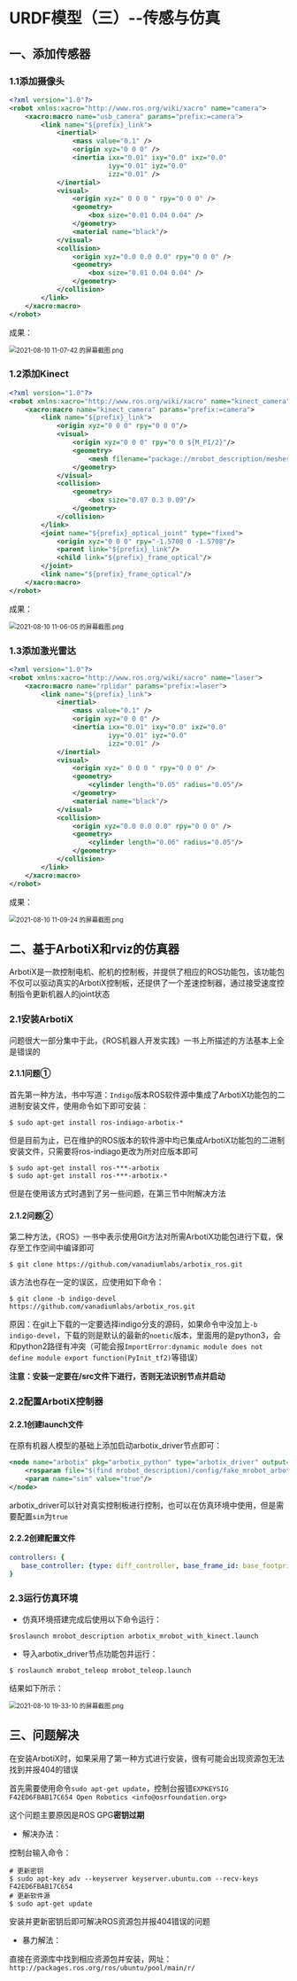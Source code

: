 # URDF模型（三）--传感与仿真

## 一、添加传感器

### 1.1添加摄像头

```xml
<?xml version="1.0"?>
<robot xmlns:xacro="http://www.ros.org/wiki/xacro" name="camera">
    <xacro:macro name="usb_camera" params="prefix:=camera">
        <link name="${prefix}_link">
            <inertial>
                <mass value="0.1" />
                <origin xyz="0 0 0" />
                <inertia ixx="0.01" ixy="0.0" ixz="0.0"
                         iyy="0.01" iyz="0.0"
                         izz="0.01" />
            </inertial>
            <visual>
                <origin xyz=" 0 0 0 " rpy="0 0 0" />
                <geometry>
                    <box size="0.01 0.04 0.04" />
                </geometry>
                <material name="black"/>
            </visual>
            <collision>
                <origin xyz="0.0 0.0 0.0" rpy="0 0 0" />
                <geometry>
                    <box size="0.01 0.04 0.04" />
                </geometry>
            </collision>
        </link>
    </xacro:macro>
</robot>
```

成果：

<img src="https://i.loli.net/2021/08/10/ZR2s7nqtL19uQYb.png" alt="2021-08-10 11-07-42 的屏幕截图.png" style="zoom:80%;" />

### 1.2添加Kinect

```xml
<?xml version="1.0"?>
<robot xmlns:xacro="http://www.ros.org/wiki/xacro" name="kinect_camera">
    <xacro:macro name="kinect_camera" params="prefix:=camera">
        <link name="${prefix}_link">
            <origin xyz="0 0 0" rpy="0 0 0"/>
            <visual>
                <origin xyz="0 0 0" rpy="0 0 ${M_PI/2}"/>
                <geometry>
                    <mesh filename="package://mrobot_description/meshes/kinect.dae" />
                </geometry>
            </visual>
            <collision>
                <geometry>
                    <box size="0.07 0.3 0.09"/>
                </geometry>
            </collision>
        </link>
        <joint name="${prefix}_optical_joint" type="fixed">
            <origin xyz="0 0 0" rpy="-1.5708 0 -1.5708"/>
            <parent link="${prefix}_link"/>
            <child link="${prefix}_frame_optical"/>
        </joint>
        <link name="${prefix}_frame_optical"/>
    </xacro:macro>
</robot>
```

成果：

<img src="https://i.loli.net/2021/08/10/PGfFUmuZ9bolWJA.png" alt="2021-08-10 11-06-05 的屏幕截图.png" style="zoom:80%;" />

### 1.3添加激光雷达

```xml
<?xml version="1.0"?>
<robot xmlns:xacro="http://www.ros.org/wiki/xacro" name="laser">
	<xacro:macro name="rplidar" params="prefix:=laser">
		<link name="${prefix}_link">
			<inertial>
				<mass value="0.1" />
				<origin xyz="0 0 0" />
				<inertia ixx="0.01" ixy="0.0" ixz="0.0"
						 iyy="0.01" iyz="0.0"
						 izz="0.01" />
			</inertial>
			<visual>
				<origin xyz=" 0 0 0 " rpy="0 0 0" />
				<geometry>
					<cylinder length="0.05" radius="0.05"/>
				</geometry>
				<material name="black"/>
			</visual>
			<collision>
				<origin xyz="0.0 0.0 0.0" rpy="0 0 0" />
				<geometry>
					<cylinder length="0.06" radius="0.05"/>
				</geometry>
			</collision>
		</link>
	</xacro:macro>
</robot>
```

成果：

<img src="https://i.loli.net/2021/08/10/Oxw7K2PcnpLr3ag.png" alt="2021-08-10 11-09-24 的屏幕截图.png" style="zoom:80%;" />

## 二、基于ArbotiX和rviz的仿真器

ArbotiX是一款控制电机、舵机的控制板，并提供了相应的ROS功能包，该功能包不仅可以驱动真实的ArbotiX控制板，还提供了一个差速控制器，通过接受速度控制指令更新机器人的joint状态

### 2.1安装ArbotiX

问题很大一部分集中于此，《ROS机器人开发实践》一书上所描述的方法基本上全是错误的

#### 2.1.1问题①

首先第一种方法，书中写道：`Indigo`版本ROS软件源中集成了ArbotiX功能包的二进制安装文件，使用命令如下即可安装：

```shell
$ sudo apt-get install ros-indiago-arbotix-*
```

但是目前为止，已在维护的ROS版本的软件源中均已集成ArbotiX功能包的二进制安装文件，只需要将ros-indiago更改为所对应版本即可

```shell
$ sudo apt-get install ros-***-arbotix
$ sudo apt-get install ros-***-arbotix-*
```

但是在使用该方式时遇到了另一些问题，在第三节中附解决方法

#### 2.1.2问题②

第二种方法，《ROS》一书中表示使用Git方法对所需ArbotiX功能包进行下载，保存至工作空间中编译即可

```shell
$ git clone https://github.com/vanadiumlabs/arbotix_ros.git
```

该方法也存在一定的误区，应使用如下命令：

```shell
$ git clone -b indigo-devel https://github.com/vanadiumlabs/arbotix_ros.git
```

原因：在git上下载的一定要选择indigo分支的源码，如果命令中没加上`-b indigo-devel`，下载的则是默认的最新的`noetic`版本，里面用的是python3，会和python2路径有冲突（可能会报`ImportError:dynamic module does not define module export function(PyInit_tf2)`等错误）

**注意：安装一定要在/src文件下进行，否则无法识别节点并启动**

### 2.2配置ArbotiX控制器

#### 2.2.1创建launch文件

在原有机器人模型的基础上添加启动arbotix_driver节点即可：

```xml
<node name="arbotix" pkg="arbotix_python" type="arbotix_driver" output="screen">
    <rosparam file="$(find mrobot_description)/config/fake_mrobot_arbotix.yaml" command="load" />
    <param name="sim" value="true"/>
</node>
```

arbotix_driver可以针对真实控制板进行控制，也可以在仿真环境中使用，但是需要配置`sim`为`true`

#### 2.2.2创建配置文件

```yaml
controllers: {
   base_controller: {type: diff_controller, base_frame_id: base_footprint, base_width: 0.26, ticks_meter: 4100, Kp: 12, Kd: 12, Ki: 0, Ko: 50, accel_limit: 1.0 }
}
```

### 2.3运行仿真环境

- 仿真环境搭建完成后使用以下命令运行：

```shell
$roslaunch mrobot_description arbotix_mrobot_with_kinect.launch
```

- 导入arbotix_driver节点功能包并运行：

```shell
$ roslaunch mrobot_teleop mrobot_teleop.launch
```

结果如下所示：

<img src="https://i.loli.net/2021/08/10/SflwH7pOoBUXtGu.png" alt="2021-08-10 19-33-10 的屏幕截图.png" style="zoom:80%;" />

## 三、问题解决

在安装ArbotiX时，如果采用了第一种方式进行安装，很有可能会出现资源包无法找到并报404的错误

首先需要使用命令`sudo apt-get update`，控制台报错`EXPKEYSIG F42ED6FBAB17C654 Open Robotics <info@osrfoundation.org>`

这个问题主要原因是ROS GPG**密钥过期**

- 解决办法：

控制台输入命令：

```shell
# 更新密钥
$ sudo apt-key adv --keyserver keyserver.ubuntu.com --recv-keys F42ED6FBAB17C654
# 更新软件源
$ sudo apt-get update
```

安装并更新密钥后即可解决ROS资源包并报404错误的问题

- 暴力解法：

直接在资源库中找到相应资源包并安装，网址：`http://packages.ros.org/ros/ubuntu/pool/main/r/`
